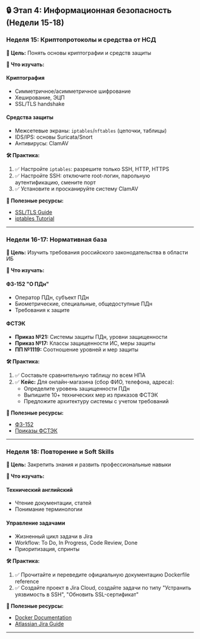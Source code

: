 ## 🔒 Этап 4: Информационная безопасность (Недели 15-18)

### Неделя 15: Криптопротоколы и средства от НСД

**🎯 Цель:** Понять основы криптографии и средств защиты

**📖 Что изучать:**

#### Криптография
- Симметричное/асимметричное шифрование
- Хеширование, ЭЦП
- SSL/TLS handshake

#### Средства защиты
- Межсетевые экраны: `iptables`/`nftables` (цепочки, таблицы)
- IDS/IPS: основы Suricata/Snort
- Антивирусы: ClamAV

**🛠️ Практика:**
1. ✅ Настройте `iptables`: разрешите только SSH, HTTP, HTTPS
2. ✅ Настройте SSH: отключите root-логин, парольную аутентификацию, смените порт
3. ✅ Установите и просканируйте систему ClamAV

**🔗 Полезные ресурсы:**
- [SSL/TLS Guide](https://www.ssllabs.com/ssl-in-depth)
- [iptables Tutorial](https://www.netfilter.org/documentation/)

---

### Недели 16-17: Нормативная база

**🎯 Цель:** Изучить требования российского законодательства в области ИБ

**📖 Что изучать:**

#### ФЗ-152 "О ПДн"
- Оператор ПДн, субъект ПДн
- Биометрические, специальные, общедоступные ПДн
- Требования к защите

#### ФСТЭК
- **Приказ №21:** Системы защиты ПДн, уровни защищенности
- **Приказ №17:** Классы защищенности ИС, меры защиты
- **ПП №1119:** Соотношение уровней и мер защиты

**🛠️ Практика:**
1. ✅ Составьте сравнительную таблицу по всем НПА
2. ✅ **Кейс:** Для онлайн-магазина (сбор ФИО, телефона, адреса):
   - Определите уровень защищенности ПДн
   - Выпишите 10+ технических мер из приказов ФСТЭК
   - Предложите архитектуру системы с учетом требований

**🔗 Полезные ресурсы:**
- [ФЗ-152](http://www.consultant.ru/document/cons_doc_LAW_61801/)
- [Приказы ФСТЭК](https://fstec.ru/component/attachments/34.html)

---

### Неделя 18: Повторение и Soft Skills

**🎯 Цель:** Закрепить знания и развить профессиональные навыки

**📖 Что изучать:**

#### Технический английский
- Чтение документации, статей
- Понимание терминологии

#### Управление задачами
- Жизненный цикл задачи в Jira
- Workflow: To Do, In Progress, Code Review, Done
- Приоритизация, спринты

**🛠️ Практика:**
1. ✅ Прочитайте и переведите официальную документацию Dockerfile reference
2. ✅ Создайте проект в Jira Cloud, создайте задачи по типу "Устранить уязвимость в SSH", "Обновить SSL-сертификат"

**🔗 Полезные ресурсы:**
- [Docker Documentation](https://docs.docker.com/)
- [Atlassian Jira Guide](https://www.atlassian.com/software/jira/guides)

---
